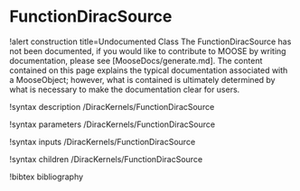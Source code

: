 <!-- MOOSE Documentation Stub: Remove this when content is added. -->

# FunctionDiracSource

!alert construction title=Undocumented Class
The FunctionDiracSource has not been documented, if you would like to contribute to MOOSE by
writing documentation, please see [MooseDocs/generate.md]. The content contained on this page explains
the typical documentation associated with a MooseObject; however, what is contained is ultimately
determined by what is necessary to make the documentation clear for users.

!syntax description /DiracKernels/FunctionDiracSource

!syntax parameters /DiracKernels/FunctionDiracSource

!syntax inputs /DiracKernels/FunctionDiracSource

!syntax children /DiracKernels/FunctionDiracSource

!bibtex bibliography
